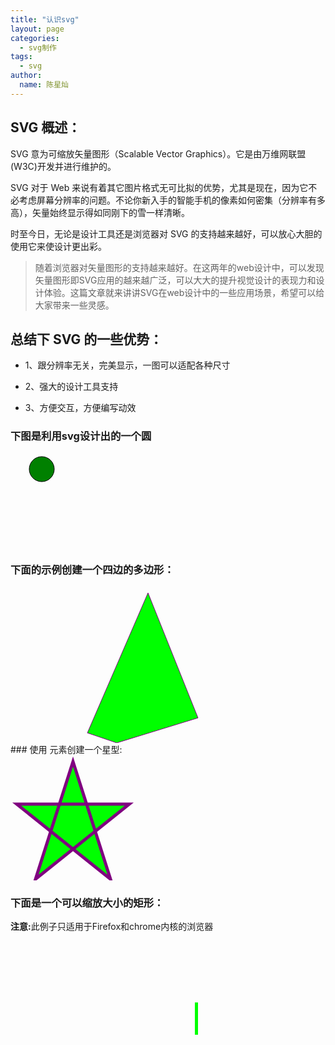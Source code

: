 ```yaml
---
title: "认识svg"
layout: page
categories: 
  - svg制作
tags:
  - svg
author: 
  name: 陈星灿
---
```


## SVG 概述：
SVG 意为可缩放矢量图形（Scalable Vector Graphics）。它是由万维网联盟(W3C)开发并进行维护的。

SVG 对于 Web 来说有着其它图片格式无可比拟的优势，尤其是现在，因为它不必考虑屏幕分辨率的问题。不论你新入手的智能手机的像素如何密集（分辨率有多高），矢量始终显示得如同刚下的雪一样清晰。

时至今日，无论是设计工具还是浏览器对 SVG 的支持越来越好，可以放心大胆的使用它来使设计更出彩。

> 随着浏览器对矢量图形的支持越来越好。在这两年的web设计中，可以发现矢量图形即SVG应用的越来越广泛，可以大大的提升视觉设计的表现力和设计体验。这篇文章就来讲讲SVG在web设计中的一些应用场景，希望可以给大家带来一些灵感。


## 总结下 SVG 的一些优势：

- 1、跟分辨率无关，完美显示，一图可以适配各种尺寸

- 2、强大的设计工具支持

- 3、方便交互，方便编写动效

### 下图是利用svg设计出的一个圆

<svg xmlns="http://www.w3.org/2000/svg" version="1.1">
  <circle cx="50" cy="25" r="20" stroke="black"
  stroke-width="1" fill="green"/>
</svg>

### 下面的示例创建一个四边的多边形：

<svg height="250" width="500">
  <polygon points="220,10 300,210 170,250 123,234" style="fill:lime;stroke:purple;stroke-width:1" />
</svg>
### 使用 <polygon> 元素创建一个星型:

<svg height="200" width="500">
  <polygon points="100,10 40,198 190,78 10,78 160,198"
  style="fill:lime;stroke:purple;stroke-width:5;fill-rule:nonzero;" />
</svg>

### 下面是一个可以缩放大小的矩形：

<html>
<body>

<p><b>注意:</b>此例子只适用于Firefox和chrome内核的浏览器</p>

<svg xmlns="http://www.w3.org/2000/svg" version="1.1">
  <rect id="rec" x="300" y="100" width="300" height="100" style="fill:lime"> 
    <animate attributeName="x" attributeType="XML" begin="0s" dur="6s" fill="freeze" from="300" to="0" /> 
    <animate attributeName="y" attributeType="XML" begin="0s" dur="6s" fill="freeze" from="100" to="0" /> 
    <animate attributeName="width" attributeType="XML" begin="0s" dur="6s" fill="freeze" from="300" to="800" /> 
    <animate attributeName="height" attributeType="XML" begin="0s" dur="6s" fill="freeze" from="100" to="300" /> 
    <animateColor attributeName="fill" attributeType="CSS" from="lime" to="red" begin="2s" dur="4s" fill="freeze" />
  </rect>
</svg>

</body>
</html>
